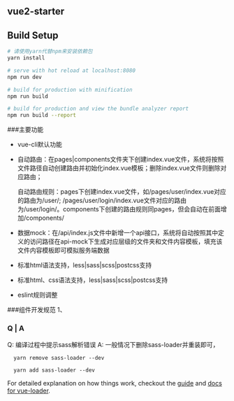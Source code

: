 
## vue2-starter

## Build Setup

``` bash
# 请使用yarn代替npm来安装依赖包
yarn install

# serve with hot reload at localhost:8080
npm run dev

# build for production with minification
npm run build

# build for production and view the bundle analyzer report
npm run build --report
```

###主要功能
- vue-cli默认功能
- 自动路由：在pages|components文件夹下创建index.vue文件，系统将按照文件路径自动创建路由并初始化index.vue模板；删除index.vue文件则删除对应路由；
  
  自动路由规则：pages下创建index.vue文件，如/pages/user/index.vue对应的路由为/user/; /pages/user/login/index.vue文件对应的路由为/user/login/。components下创建的路由规则同pages，但会自动在前面增加/components/
- 数据mock：在/api/index.js文件中新增一个api接口，系统将自动按照其中定义的访问路径在api-mock下生成对应层级的文件夹和文件内容模板，填充该文件内容模板即可模拟服务端数据
- 标准html语法支持，less|sass|scss|postcss支持
- 标准html、css语法支持，less|sass|scss|postcss支持
- eslint规则调整



###组件开发规范
1、



### Q | A

Q: 编译过程中提示sass解析错误
A: 一般情况下删除sass-loader并重装即可， 
```
  yarn remove sass-loader --dev
  
  yarn add sass-loader --dev

```

For detailed explanation on how things work, checkout the [guide](http://vuejs-templates.github.io/webpack/) and [docs for vue-loader](http://vuejs.github.io/vue-loader).


